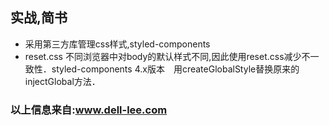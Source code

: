 ## 实战,简书
- 采用第三方库管理css样式,styled-components
- reset.css 不同浏览器中对body的默认样式不同,因此使用reset.css减少不一致性．styled-components 4.x版本　用createGlobalStyle替换原来的injectGlobal方法．


### 以上信息来自:www.dell-lee.com